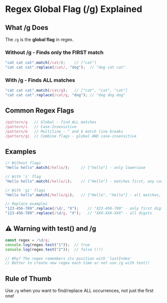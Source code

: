 # Regex Global Flag (/g) Explained

## What /g Does

The `/g` is the **global flag** in regex.

### Without /g - Finds only the FIRST match
```javascript
"cat cat cat".match(/cat/);    // ["cat"]
"cat cat cat".replace(/cat/, "dog");  // "dog cat cat"
```

### With /g - Finds ALL matches
```javascript
"cat cat cat".match(/cat/g);   // ["cat", "cat", "cat"]
"cat cat cat".replace(/cat/g, "dog"); // "dog dog dog"
```

## Common Regex Flags

```javascript
/pattern/g   // Global - find ALL matches
/pattern/i   // Case-Insensitive 
/pattern/m   // Multiline - ^ and $ match line breaks
/pattern/gi  // Combine flags - global AND case-insensitive
```

## Examples

```javascript
// Without flags
"Hello hello".match(/hello/);     // ["hello"] - only lowercase

// With 'i' flag
"Hello hello".match(/hello/i);    // ["Hello"] - matches first, any case

// With 'gi' flags  
"Hello hello".match(/hello/gi);   // ["Hello", "hello"] - all matches, any case

// Replace examples
"123-456-789".replace(/\d/, "X");    // "X23-456-789" - only first digit
"123-456-789".replace(/\d/g, "X");   // "XXX-XXX-XXX" - all digits
```

## ⚠️ Warning with test() and /g

```javascript
const regex = /\d/g;
console.log(regex.test("1"));  // true
console.log(regex.test("2"));  // false (!!)

// Why? The regex remembers its position with 'lastIndex'
// Better to create new regex each time or not use /g with test()
```

## Rule of Thumb

Use `/g` when you want to find/replace ALL occurrences, not just the first one!